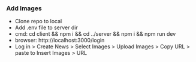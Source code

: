 ### Add Images

- Clone repo to local
- Add .env file to server dir
- cmd: cd client && npm i && cd ../server && npm i && npm run dev
- browser: http://localhost:3000/login
- Log in > Create News > Select Images > Upload Images > Copy URL > paste to Insert Images > URL
